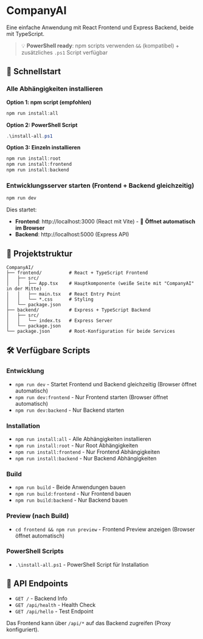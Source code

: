# CompanyAI

Eine einfache Anwendung mit React Frontend und Express Backend, beide mit TypeScript.

> 💡 **PowerShell ready**: npm scripts verwenden `&&` (kompatibel) + zusätzliches `.ps1` Script verfügbar

## 🚀 Schnellstart

### Alle Abhängigkeiten installieren

**Option 1: npm script (empfohlen)**
```powershell
npm run install:all
```

**Option 2: PowerShell Script**
```powershell
.\install-all.ps1
```

**Option 3: Einzeln installieren**
```powershell
npm run install:root
npm run install:frontend  
npm run install:backend
```

### Entwicklungsserver starten (Frontend + Backend gleichzeitig)
```powershell
npm run dev
```

Dies startet:
- **Frontend**: http://localhost:3000 (React mit Vite) - 🚀 **Öffnet automatisch im Browser**
- **Backend**: http://localhost:5000 (Express API)

## 📁 Projektstruktur

```
CompanyAI/
├── frontend/          # React + TypeScript Frontend
│   ├── src/
│   │   ├── App.tsx    # Hauptkomponente (weiße Seite mit "CompanyAI" in der Mitte)
│   │   ├── main.tsx   # React Entry Point
│   │   └── *.css      # Styling
│   └── package.json
├── backend/           # Express + TypeScript Backend  
│   ├── src/
│   │   └── index.ts   # Express Server
│   └── package.json
└── package.json       # Root-Konfiguration für beide Services
```

## 🛠️ Verfügbare Scripts

### Entwicklung
- `npm run dev` - Startet Frontend und Backend gleichzeitig (Browser öffnet automatisch)
- `npm run dev:frontend` - Nur Frontend starten (Browser öffnet automatisch)
- `npm run dev:backend` - Nur Backend starten

### Installation  
- `npm run install:all` - Alle Abhängigkeiten installieren
- `npm run install:root` - Nur Root Abhängigkeiten  
- `npm run install:frontend` - Nur Frontend Abhängigkeiten
- `npm run install:backend` - Nur Backend Abhängigkeiten

### Build
- `npm run build` - Beide Anwendungen bauen
- `npm run build:frontend` - Nur Frontend bauen
- `npm run build:backend` - Nur Backend bauen

### Preview (nach Build)
- `cd frontend && npm run preview` - Frontend Preview anzeigen (Browser öffnet automatisch)

### PowerShell Scripts
- `.\install-all.ps1` - PowerShell Script für Installation

## 📍 API Endpoints

- `GET /` - Backend Info
- `GET /api/health` - Health Check
- `GET /api/hello` - Test Endpoint

Das Frontend kann über `/api/*` auf das Backend zugreifen (Proxy konfiguriert).